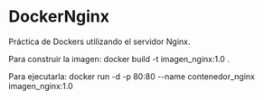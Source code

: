 # DockerNginx
Práctica de Dockers utilizando el servidor Nginx.

Para construir la imagen: docker build -t imagen_nginx:1.0 .

Para ejecutarla: docker run -d -p 80:80 --name contenedor_nginx imagen_nginx:1.0

